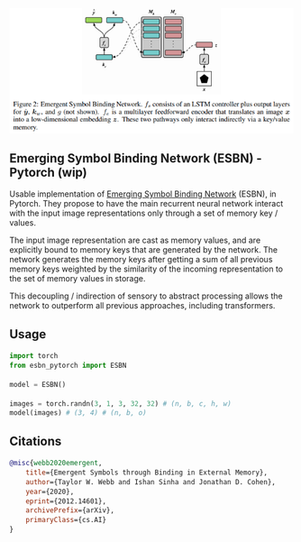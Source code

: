 <img src="./esbn.png" width="600px"></img>

## Emerging Symbol Binding Network (ESBN) - Pytorch (wip)

Usable implementation of <a href="https://arxiv.org/abs/2012.14601">Emerging Symbol Binding Network</a> (ESBN), in Pytorch. They propose to have the main recurrent neural network interact with the input image representations only through a set of memory key / values.

The input image representation are cast as memory values, and are explicitly bound to memory keys that are generated by the network. The network generates the memory keys after getting a sum of all previous memory keys weighted by the similarity of the incoming representation to the set of memory values in storage.

This decoupling / indirection of sensory to abstract processing allows the network to outperform all previous approaches, including transformers.

## Usage

```python
import torch
from esbn_pytorch import ESBN

model = ESBN()

images = torch.randn(3, 1, 3, 32, 32) # (n, b, c, h, w)
model(images) # (3, 4) # (n, b, o)
```

## Citations

```bibtex
@misc{webb2020emergent,
    title={Emergent Symbols through Binding in External Memory}, 
    author={Taylor W. Webb and Ishan Sinha and Jonathan D. Cohen},
    year={2020},
    eprint={2012.14601},
    archivePrefix={arXiv},
    primaryClass={cs.AI}
}
```
